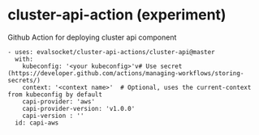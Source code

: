 # cluster-api-action (experiment)
Github Action for deploying cluster api component 


```
- uses: evalsocket/cluster-api-actions/cluster-api@master
  with:
    kubeconfig: '<your kubeconfig>'v# Use secret (https://developer.github.com/actions/managing-workflows/storing-secrets/)
    context: '<context name>'  # Optional, uses the current-context from kubeconfig by default
    capi-provider: 'aws'
    capi-provider-version: 'v1.0.0'
    capi-version : ''
  id: capi-aws
```